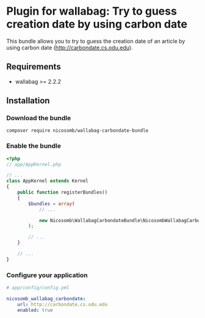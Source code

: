 # Plugin for wallabag: Try to guess creation date by using carbon date

This bundle allows you to try to guess the creation date of an article by using carbon date (http://carbondate.cs.odu.edu).

## Requirements

* wallabag >= 2.2.2

## Installation

### Download the bundle

```
composer require nicosomb/wallabag-carbondate-bundle
```

### Enable the bundle

```php
<?php
// app/AppKernel.php

// ...
class AppKernel extends Kernel
{
    public function registerBundles()
    {
        $bundles = array(
            // ...

            new Nicosomb\WallabagCarbondateBundle\NicosombWallabagCarbondateBundle(),
        );

        // ...
    }

    // ...
}
```

### Configure your application

```yml
# app/config/config.yml

nicosomb_wallabag_carbondate:
    url: http://carbondate.cs.odu.edu
    enabled: true
```
